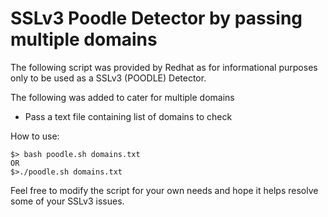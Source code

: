 SSLv3 Poodle Detector by passing multiple domains
=================================================

The following script was provided by Redhat as for informational purposes only to be used as a SSLv3 (POODLE) Detector.

The following was added to cater for multiple domains

*	Pass a text file containing list of domains to check</li>

How to use:
```
$> bash poodle.sh domains.txt
OR
$>./poodle.sh domains.txt
```

Feel free to modify the script for your own needs and hope it helps resolve some of your SSLv3 issues.